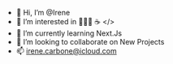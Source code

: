 - 👋 Hi, I’m @Irene
- 👀 I’m interested in 👩🏻‍💻 ☕️ </>
- 🌱 I’m currently learning Next.Js
- 💞️ I’m looking to collaborate on New Projects
- 📫 irene.carbone@icloud.com

<!---
Eirene9/Eirene9 is a ✨ special ✨ repository because its `README.md` (this file) appears on your GitHub profile.
You can click the Preview link to take a look at your changes.
--->
